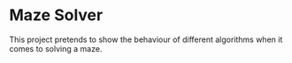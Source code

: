 # Maze Solver
This project pretends to show the behaviour of different algorithms when it comes to solving a maze.




